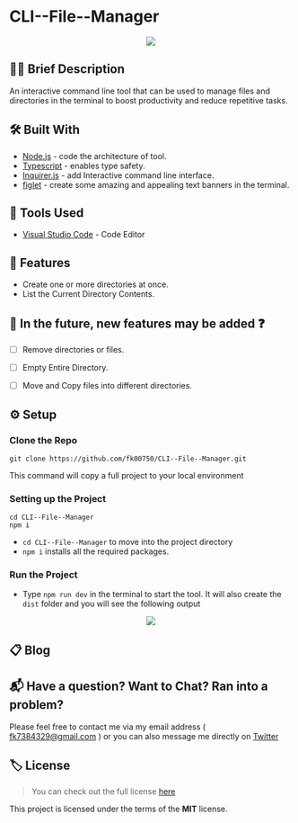 # CLI--File--Manager

<div align="center">
  <img src="https://user-images.githubusercontent.com/94318094/205925851-494ea4e2-978a-40a1-bdf7-91e96c6c3c1c.gif" />
</div>


## 👋🏼 Brief Description

An interactive command line tool that can be used to manage files and directories in the terminal to boost productivity and reduce repetitive tasks.

## 🛠 Built With

- [Node.js](https://nodejs.org/en/) - code the architecture of tool.
- [Typescript](https://www.typescriptlang.org/) - enables type safety.
- [Inquirer.js](https://www.npmjs.com/package/inquirer) - add Interactive command line interface.
- [figlet](https://www.npmjs.com/package/figlet) - create some amazing and appealing text banners in the terminal.

## 🧰 Tools Used

- [Visual Studio Code](https://code.visualstudio.com/) - Code Editor

## 📝 Features 

- Create one or more directories at once.
- List the Current Directory Contents.

## 🥽 In the future, new features may be added ❓

- [ ] Remove directories or files.
- [ ] Empty Entire Directory.
- [ ] Move and Copy files into different directories.


## ⚙️ Setup

### Clone the Repo

```
git clone https://github.com/fk00750/CLI--File--Manager.git
```
This command will copy a full project to your local environment

### Setting up the Project

```
cd CLI--File--Manager
npm i
```
- ```cd CLI--File--Manager``` to move into the project directory
- ```npm i``` installs all the required packages.

### Run the Project

- Type ```npm run dev``` in the terminal to start the tool. It will also create the ```dist``` folder and you will see the following output

<div align="center">
  <img src="https://user-images.githubusercontent.com/94318094/205930795-768a171d-9938-484c-9562-452c8125578c.png"/>
</div>

## 📋 Blog

## 📬 Have a question? Want to Chat? Ran into a problem?

Please feel free to contact me via my email address ( fk7384329@gmail.com ) or you can also message me directly on [Twitter](https://twitter.com/Fk00750)

## 🏷 License

>You can check out the full license [here](https://github.com/fk00750/CLI--File--Manager/blob/master/LICENSE)


This project is licensed under the terms of the **MIT** license.
